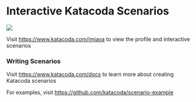 # Interactive Katacoda Scenarios

[![](http://shields.katacoda.com/katacoda/jmjava/count.svg)](https://www.katacoda.com/jmjava "Get your profile on Katacoda.com")

Visit https://www.katacoda.com/jmjava to view the profile and interactive scenarios

### Writing Scenarios
Visit https://www.katacoda.com/docs to learn more about creating Katacoda scenarios

For examples, visit https://github.com/katacoda/scenario-example
